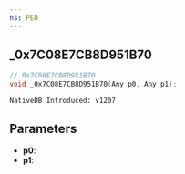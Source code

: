```yaml
---
ns: PED
---
```

## _0x7C08E7CB8D951B70

```c
// 0x7C08E7CB8D951B70
void _0x7C08E7CB8D951B70(Any p0, Any p1);
```

```
NativeDB Introduced: v1207
```

## Parameters
* **p0**:
* **p1**:
